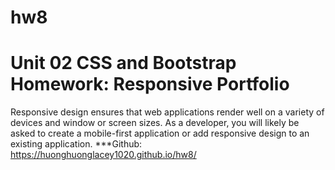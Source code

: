 # hw8
# Unit 02 CSS and Bootstrap Homework: Responsive Portfolio
Responsive design ensures that web applications render well on a variety of devices and window or screen sizes. As a developer, you will likely be asked to create a mobile-first application or add responsive design to an existing application.
***Github: https://huonghuonglacey1020.github.io/hw8/
